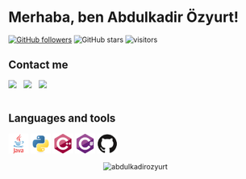 # Merhaba, ben Abdulkadir Özyurt!


[![GitHub followers](https://img.shields.io/github/followers/abdulkadirozyurt?style=social)](https://github.com/abdulkadirozyurt?tab=followers)
![GitHub stars](https://img.shields.io/github/stars/abdulkadirozyurt?style=social)
![visitors](https://img.shields.io/badge/dynamic/json?color=informational&label=Profile%20views&query=value&url=https%3A%2F%2Fapi.countapi.xyz%2Fhit%2Fabdulkadirozyurt.abdulkadirozyurt%2Freadme)

## Contact me
<p>
  <a href="mailto:abdulkadir.ozyurt@gmail.com"><img width="30px" align="left" src="https://cdn.jsdelivr.net/npm/simple-icons@v3/icons/gmail.svg" /></a>
  <a href="https://www.linkedin.com/in/abdulkadirozyurt/"><img width="30px" align="left" src="https://cdn.jsdelivr.net/npm/simple-icons@v3/icons/linkedin.svg" /></a>
  <a href="https://www.instagram.com/abdulkadir.ozyurt6161/"><img width="30px" align="left" src="https://cdn.jsdelivr.net/npm/simple-icons@v3/icons/instagram.svg" /></a>
</p>

<br />
<br />

## Languages and tools
<p align="left">
  <img src="https://raw.githubusercontent.com/devicons/devicon/master/icons/java/java-original-wordmark.svg" width="40" height="40" />
  <img src="https://raw.githubusercontent.com/devicons/devicon/master/icons/python/python-original.svg" width="40" height="40" />
  <!-- <img src="https://upload.wikimedia.org/wikipedia/commons/thumb/5/53/OpenCV_Logo_with_text.png/195px-OpenCV_Logo_with_text.png" alt="drawing" width="40" height="40"/> -->
  <img src="https://raw.githubusercontent.com/devicons/devicon/00f02ef57fb7601fd1ddcc2fe6fe670fef3ae3e4/icons/cplusplus/cplusplus-original.svg" width="40" height="40" />
  <img src="https://raw.githubusercontent.com/devicons/devicon/master/icons//csharp/csharp-original.svg" width="40" height="40" />
  <img src="https://raw.githubusercontent.com/devicons/devicon/master/icons/github/github-original.svg" width="40" height="40" />
 <!--  <img src="https://github.com/devicons/devicon/blob/master/icons/spring/spring-original.svg" width="40" height="40" />  -->
 <!-- <img src="https://github.com/devicons/devicon/blob/master/icons/postgresql/postgresql-original.svg" width="40" height="40" />  -->


</p>

<p align="center">
  <img src="https://github-readme-stats.vercel.app/api/top-langs?username=abdulkadirozyurt&show_icons=true&locale=en&layout=compact" alt="abdulkadirozyurt" />
</p>
